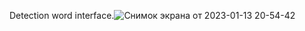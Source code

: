 Detection word interface.![Снимок экрана от 2023-01-13 20-54-42](https://user-images.githubusercontent.com/78375175/212142854-ba5fc545-c8b5-48fa-b485-13b2d9a8e88f.png)
